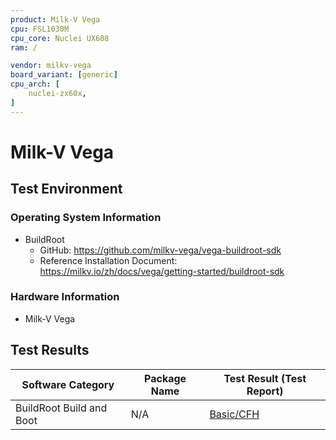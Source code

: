 ```yaml
---
product: Milk-V Vega
cpu: FSL1030M
cpu_core: Nuclei UX608
ram: /

vendor: milkv-vega
board_variant: [generic]
cpu_arch: [
    nuclei-zx60x,
]
---
```


# Milk-V Vega

## Test Environment

### Operating System Information

- BuildRoot
    - GitHub: https://github.com/milkv-vega/vega-buildroot-sdk
    - Reference Installation Document: https://milkv.io/zh/docs/vega/getting-started/buildroot-sdk

### Hardware Information

- Milk-V Vega

## Test Results

| Software Category        | Package Name | Test Result (Test Report) |
| ------------------------ | ------------ | ------------------------- |
| BuildRoot Build and Boot | N/A          | [Basic/CFH][BuildRoot]    |

[BuildRoot]: ./BuildRoot/README.md
